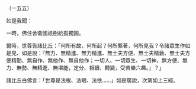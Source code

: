（一五五）

如是我聞：

一時，佛住舍衛國祇樹給孤獨園。

爾時，世尊告諸比丘：「何所有故，何所起？何所繫著，何所見我？令諸眾生作如是見、如是說：『無力、無精進、無力精進、無士夫方便、無士夫精勤、無士夫方便精勤、無自作、無他作、無自他作；一切人、一切眾生、一切神，無方便、無力、無勢、無精進、無堪能，定分、相續、轉變，受苦樂六趣。』？」

諸比丘白佛言：「世尊是法根、法眼、法依……」如是廣說，次第如上三經。




